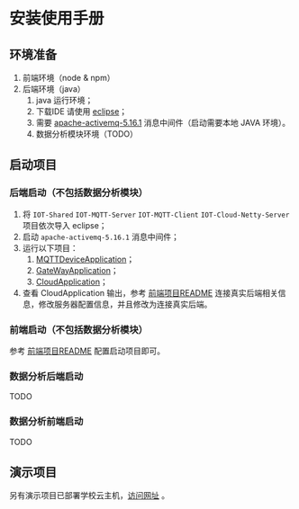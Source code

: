 # 安装使用手册

## 环境准备

1. 前端环境（node & npm）
2. 后端环境（java）
   1. java 运行环境；
   2. 下载IDE 请使用 [eclipse](https://www.eclipse.org/downloads/)；
   3. 需要 [apache-activemq-5.16.1](https://www.baidu.com/s?ie=UTF-8&wd=%E6%82%A8%E4%B8%8D%E4%BC%9A%E8%87%AA%E5%B7%B1%E6%90%9C%E5%90%97) 消息中间件（启动需要本地 JAVA 环境）。
   4. 数据分析模块环境（TODO）

## 启动项目

### 后端启动（不包括数据分析模块）

1. 将 `IOT-Shared` `IOT-MQTT-Server` `IOT-MQTT-Client` `IOT-Cloud-Netty-Server`项目依次导入 eclipse；
2. 启动 `apache-activemq-5.16.1` 消息中间件；
3. 运行以下项目：
   1. [MQTTDeviceApplication](./IOT-MQTT-Client/src/main/java/cn/edu/nju/software/iot/MQTTDeviceApplication.java)；
   2. [GateWayApplication](./IOT-MQTT-Server/src/main/java/cn/edu/nju/software/iot)；
   3. [CloudApplication](./IOT-Cloud-Netty-Server/src/main/java/cn/edu/nju/software/iot)；
4. 查看 CloudApplication 输出，参考 [前端项目README](./IOT-frontend/README.md) 连接真实后端相关信息，修改服务器配置信息，并且修改为连接真实后端。

### 前端启动（不包括数据分析模块）

参考 [前端项目README](./IOT-frontend/README.md) 配置启动项目即可。

### 数据分析后端启动

TODO

### 数据分析前端启动

TODO

## 演示项目

另有演示项目已部署学校云主机，[访问网址](http://172.19.241.168:8080/) 。




